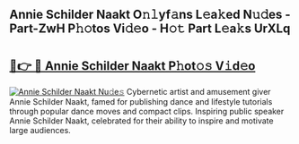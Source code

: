 ## Annie Schilder Naakt O𝚗𝚕yf𝚊ns L𝚎a𝚔ed N𝚞𝚍es - Part-ZwH P𝚑𝚘tos Vi𝚍𝚎o - H𝚘𝚝 Part L𝚎a𝚔s UrXLq

# <h2><a href="http://kfe9x2.oniu.top/?m=Annie+Schilder+Naakt">🔗👉 🔴 Annie Schilder Naakt P𝚑ot𝚘𝚜 V𝚒d𝚎o</a></h2>

[![Annie Schilder Naakt Nu𝚍e𝚜](https://i.imgur.com/0qMVB7G.gif)](http://kfe9x2.oniu.top/?m=Annie+Schilder+Naakt)
Cybernetic artist and amusement giver Annie Schilder Naakt, famed for publishing dance and lifestyle tutorials through popular dance moves and compact clips. Inspiring public speaker Annie Schilder Naakt, celebrated for their ability to inspire and motivate large audiences.  
